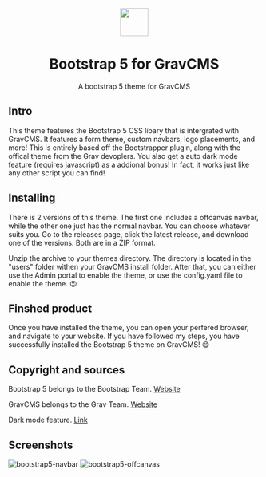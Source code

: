 <div align="center">
<img src="https://getbootstrap.com/docs/5.3/assets/brand/bootstrap-logo-shadow.png" width="56px">
<h1>Bootstrap 5 for GravCMS</h1>
<p>A bootstrap 5 theme for GravCMS</p>
</div>

## Intro
This theme features the Bootstrap 5 CSS libary that is intergrated with GravCMS. It features a form theme, custom navbars, logo placements, and more! This is entirely based off the Bootstrapper plugin, along with the offical theme from the Grav devoplers. You also get a auto dark mode feature (requires javascript) as a addional bonus! In fact, it works just like any other script you can find!

## Installing
There is 2 versions of this theme. The first one includes a offcanvas navbar, while the other one just has the normal navbar. You can choose whatever suits you. Go to the releases page, click the latest release, and download one of the versions. Both are in a ZIP format.

Unzip the archive to your themes directory. The directory is located in the "users" folder withen your GravCMS install folder. After that, you can either use the Admin portal to enable the theme, or use the config.yaml file to enable the theme. 😉

## Finshed product
Once you have installed the theme, you can open your perfered browser, and navigate to your website. If you have followed my steps, you have successfully installed the Bootstrap 5 theme on GravCMS! 😄

## Copyright and sources
Bootstrap 5 belongs to the Bootstrap Team. [Website](https://getbootstrap.com/)

GravCMS belongs to the Grav Team. [Website](https://getgrav.org/)

Dark mode feature. [Link](https://getbootstrap.com/docs/5.3/customize/color-modes/#javascript)

## Screenshots
![bootstrap5-navbar](https://github.com/SSP6904/grav-theme-bootstrap5/assets/75172901/309d8ae9-0ea6-4176-ae7d-8c2ce684a8ca)
![bootstrap5-offcanvas](https://github.com/SSP6904/grav-theme-bootstrap5/assets/75172901/7165749b-944c-4e40-b088-2460db06570c)
